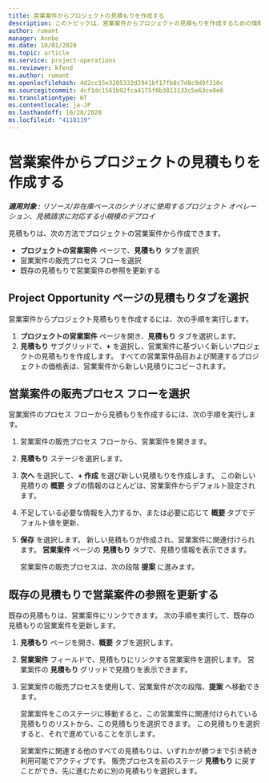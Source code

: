 ```yaml
---
title: 営業案件からプロジェクトの見積もりを作成する
description: このトピックは、営業案件からプロジェクトの見積もりを作成するための情報を提供します。
author: rumant
manager: Annbe
ms.date: 10/01/2020
ms.topic: article
ms.service: project-operations
ms.reviewer: kfend
ms.author: rumant
ms.openlocfilehash: 4d2cc35e3205332d2941bf17fb8c7d8c9d9f310c
ms.sourcegitcommit: 4cf1dc1561b92fca4175f0b3813133c5e63ce8e6
ms.translationtype: HT
ms.contentlocale: ja-JP
ms.lasthandoff: 10/28/2020
ms.locfileid: "4118119"
---
```

# <a name="create-project-quotes-from-opportunities"></a>営業案件からプロジェクトの見積もりを作成する

_**適用対象 :** リソース/非在庫ベースのシナリオに使用するプロジェクト オペレーション、見積請求に対応する小規模のデプロイ_

見積もりは、次の方法でプロジェクトの営業案件から作成できます。

- **プロジェクトの営業案件** ページで、**見積もり** タブを選択
- 営業案件の販売プロセス フローを選択
- 既存の見積もりで営業案件の参照を更新する

## <a name="from-the-quotes-tab-of-the-project-opportunity-page"></a>Project Opportunity ページの見積もりタブを選択

営業案件からプロジェクト見積もりを作成するには、次の手順を実行します。

1. **プロジェクトの営業案件** ページを開き、**見積もり** タブを選択します。 
2. **見積もり** サブグリッドで、**+** を選択し、営業案件に基づいく新しいプロジェクトの見積もりを作成します。 すべての営業案件品目および関連するプロジェクトの価格表は、営業案件から新しい見積りにコピーされます。

## <a name="from-the-opportunity-sales-process-flow"></a>営業案件の販売プロセス フローを選択

営業案件のプロセス フローから見積もりを作成するには、次の手順を実行します。

1. 営業案件の販売プロセス フローから、営業案件を開きます。
2. **見積もり** ステージを選択します。 
3. **次へ** を選択して、**+ 作成** を選び新しい見積もりを作成します。 この新しい見積りの **概要** タブの情報のほとんどは、営業案件からデフォルト設定されます。 
4. 不足している必要な情報を入力するか、または必要に応じて **概要** タブでデフォルト値を更新、
5. **保存** を選択します。 新しい見積もりが作成され、営業案件に関連付けられます。 **営業案件** ページの **見積もり** タブで、見積り情報を表示できます。 

   営業案件の販売プロセスは、次の段階 **提案** に進みます。


## <a name="by-updating-the-opportunity-reference-on-an-existing-quote"></a>既存の見積もりで営業案件の参照を更新する

既存の見積もりは、営業案件にリンクできます。 次の手順を実行して、既存の見積もりの営業案件を更新します。

1. **見積もり** ページを開き、**概要** タブを選択します。
2. **営業案件** フィールドで、見積もりにリンクする営業案件を選択します。 営業案件の **見積もり** グリッドで見積りを表示できます。 
3. 営業案件の販売プロセスを使用して、営業案件が次の段階、**提案** へ移動できます。 

   営業案件をこのステージに移動すると、この営業案件に関連付けられている見積もりのリストから、この見積もりを選択できます。 この見積もりを選択すると、それで進めていることを示します。

   営業案件に関連する他のすべての見積もりは、いずれかが勝つまで引き続き利用可能でアクティブです。 販売プロセスを前のステージ **見積もり** に戻すことができ、先に進むために別の見積もりを選択します。

